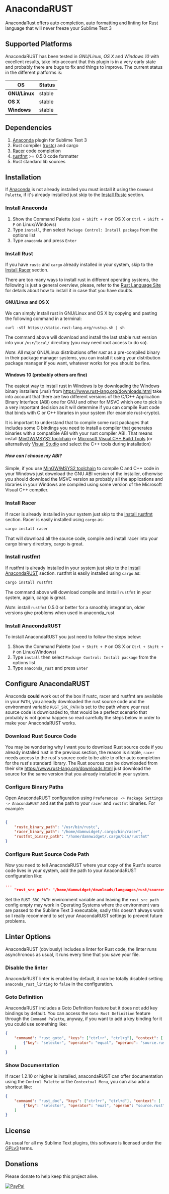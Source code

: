 # AnacondaRUST

AnacondaRust offers auto completion, auto formatting and linting for Rust language that will never freeze your Sublime Text 3

## Supported Platforms

AnacondaRUST has been tested in *GNU/Linux*, *OS X* and *Windows 10* with excellent results, take into account that this plugin
is in a very early state and probably there are bugs to fix and things to improve. The current status in the different platforms
is:

| OS | Status |
| --- | --- |
| **GNU/Linux** | stable |
| **OS X** | stable |
| **Windows** | stable |

## Dependencies

1. [Anaconda](https://github.com/DamnWidget/anaconda) plugin for Sublime Text 3
2. Rust compiler ([rustc](https://www.rust-lang.org/)) and cargo
3. [Racer](https://github.com/phildawes/racer) code completion
4. [rustfmt](https://github.com/rust-lang-nursery/rustfmt) >= 0.5.0 code formatter
5. Rust standard lib sources

## Installation

If [Anaconda](https://github.com/DamnWidget/anaconda) is not already installed you must install it using the `Command Palette`,
if it's already installed just skip to the [Install Rustc](https://github.com/DamnWidget/anaconda_rust#install-rust) section.

### Install Anaconda

1. Show the Command Palette (`Cmd + Shift + P` on OS X or `Ctrl + Shift + P` on Linux/Windows)
2. Type `install`, then select `Package Control: Install package` from the options list
3. Type `anaconda` and press `Enter`

### Install Rust

If you have `rustc` and `cargo` already installed in your system, skip to the [Install Racer](https://github.com/DamnWidget/anaconda_rust#install-racer)
section.

There are too many ways to install rust in different operating systems, the following is just a general overview, please,
refer to the [Rust Language Site](https://www.rust-lang.org/) for details about how to install it in case that you have
doubts.

#### GNU/Linux and OS X

We can simply install rust in GNU/Linux and OS X by copying and pasting the following command in a terminal:

`curl -sSf https://static.rust-lang.org/rustup.sh | sh`

The command above will download and install the last stable rust version into your `/usr/local/` directory (you may need root access
to do so).

*Note*: All major GNU/Linux distributions offer *rust* as a pre-compiled binary in their package manager systems, you can install it
using your distribution package manager if you want, whatever works for you should be fine.

#### Windows 10 (probably others are fine)

The easiest way to install rust in Windows is by downloading the Windows binary installers (.msi) from https://www.rust-lang.org/downloads.html
take into account that there are two different versions of the C/C++ Application Binary Interface (ABI) one for GNU and other for MSVC
which one to pick is a very important decision as it will determine if you can compile Rust code that binds with C or C++ libraries
in your system (for example rust-crypto).

It is important to understand that to compile some rust packages that includes some C bindings you need to install a compiler that
generates binaries with a compatible ABI with your rust compiler ABI. That means install [MinGW/MSYS2 toolchain](https://msys2.github.io/) or
[Microsoft Visual C++ Build Tools](http://go.microsoft.com/fwlink/?LinkId=691126) (or alternatively [Visual Studio](https://www.visualstudio.com/downloads/)
and select the C++ tools during installation)

##### How can I choose my ABI?

Simple, if you use [MinGW/MSYS2 toolchain](https://msys2.github.io/) to compile C and C++ code in your Windows just download the GNU ABI version of the installer,
otherwise you should download the MSVC version as probably all the applications and libraries in your Windows are compiled using some
version of the Microsoft Visual C++ compiler.

### Install Racer

If racer is already installed in your system just skip to the [Install rustfmt](https://github.com/DamnWidget/anaconda_rust#install-rustfmt)
section. Racer is easily installed using `cargo` as:

```bash
cargo install racer
```

That will download all the source code, compile and install racer into your cargo binary directory, cargo is great.

### Install rustfmt

If rustfmt is already installed in your system just skip to the [Install AnacondaRUST](https://github.com/DamnWidget/anaconda_rust#install-anacondarust)
section. rustfmt is easily installed using `cargo` as:

```bash
cargo install rustfmt
```

The command above will download compile and install `rustfmt` in your system, again, cargo is great.

*Note*: install `rustfmt` 0.5.0 or better for a smoothly integration, older versions give problems when used in anaconda_rust

### Install AnacondaRUST

To install AnacondaRUST you just need to follow the steps below:

1. Show the Command Palette (`Cmd + Shift + P` on OS X or `Ctrl + Shift + P` on Linux/Windows)
2. Type `install` then select `Package Control: Install package` from the options list
3. Type `anaconda_rust` and press `Enter`

## Configure AnacondaRUST

Anaconda **could** work out of the box if rustc, racer and rustfmt are available in your `PATH`, you already downloaded the rust source
code and the environment variable `RUST_SRC_PATH` is set to the path where your rust source code is downloaded to, that would be a
perfect scenario that probably is not gonna happen so read carefully the steps below in order to make your AnacondaRUST works.

### Download Rust Source Code

You may be wondering why I want you to download Rust source code if you already installed rust in the previous section, the reason is
simple, `racer` needs access to the rust's source code to be able to offer auto completion for the rust's standard library. The Rust
sources can be downloaded from their site https://www.rust-lang.org/downloads.html just download the source for the same version that
you already installed in your system.

### Configure Binary Paths

Open AnacondaRUST configuration using `Preferences -> Package Settings -> AnacondaRUST` and set the path to your `racer` and `rustfmt`
binaries. For example:

```json

{
	"rustc_binary_path": "/usr/bin/rustc",
	"racer_binary_path": "/home/damnwidget/.cargo/bin/racer",
	"rustfmt_binary_path": "/home/damnwidget/.cargo/bin/rustfmt"
}
```

### Configure Rust Source Code Path

Now you need to tell AnacondaRUST where your copy of the Rust's source code lives in your system, add the path to your AnacondaRUST
configuration like:

```json
...
	"rust_src_path": "/home/damnwidget/downloads/languages/rust/sources/1.8.0/src",
```

Set the `RUST_SRC_PATH` environment variable and leaving the `rust_src_path` config empty may work in Operating Systems where the
environment vars are passed to the Sublime Text 3 executable, sadly this doesn't always work so I really recommend to set your
AnacondaRUST settings to prevent future problems.

## Linter Options

AnacondaRUST (obviously) includes a linter for Rust code, the linter runs asynchronous as usual, it runs every time that you save your file.

### Disable the linter

AnacondaRUST linter is enabled by default, it can be totally disabled setting `anaconda_rust_linting` to `false` in the configuration.

### Goto Definition

AnacondaRUST includes a Goto Definition feature but it does not add key bindings by default. You can access the `Goto Rust Definition`
feature through the `Command Palette`, anyway, if you want to add a key binding for it you could use something like:

```json
{
	"command": "rust_goto", "keys": ["ctrl+r", "ctrl+g"], "context": [
		{"key": "selector", "operator": "equal", "operand": "source.rust"}
	]
}
```

### Show Documentation

If racer 1.2.10 or higher is installed, anacondaRUST can offer documentation using the `Control Palette` or the `Contextual Menu`, you
can also add a shortcut like:

```json
{
	"command": "rust_doc", "keys": ["ctrl+r", "ctrl+d"], "context": [
		{"key": "selector", "operator": "eual", "operan": "source.rust"}
	]
}
```

## License

As usual for all my Sublime Text plugins, this software is licensed under the [GPLv3](https://github.com/DamnWidget/anaconda_rust/blob/master/LICENSE) terms.


## Donations

Please donate to help keep this project alive.

[![PayPal][paypal-donate-image]][paypal-donate-link]

[paypal-donate-image]: https://www.paypalobjects.com/en_US/i/btn/btn_donate_SM.gif
[paypal-donate-link]: https://www.paypal.com/cgi-bin/webscr?cmd=_donations&business=KP7PAHR962UGG&lc=US&currency_code=EUR&bn=PP%2dDonationsBF%3abtn_donate_SM%2egif%3aNonHosted
